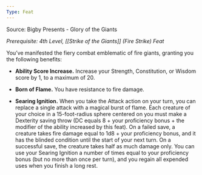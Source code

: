 ```yaml
---
Type: Feat
---
```

Source: Bigby Presents - Glory of the Giants

_Prerequisite: 4th Level, [[Strike of the Giants]] (Fire Strike) Feat_

You’ve manifested the fiery combat emblematic of fire giants, granting you the following benefits:

- **Ability Score Increase.** Increase your Strength, Constitution, or Wisdom score by 1, to a maximum of 20.

- **Born of Flame.** You have resistance to fire damage.

- **Searing Ignition.** When you take the Attack action on your turn, you can replace a single attack with a magical burst of flame. Each creature of your choice in a 15-foot-radius sphere centered on you must make a Dexterity saving throw (DC equals 8 + your proficiency bonus + the modifier of the ability increased by this feat). On a failed save, a creature takes fire damage equal to 1d8 + your proficiency bonus, and it has the blinded condition until the start of your next turn. On a successful save, the creature takes half as much damage only. You can use your Searing Ignition a number of times equal to your proficiency bonus (but no more than once per turn), and you regain all expended uses when you finish a long rest.